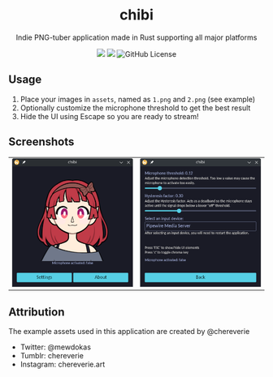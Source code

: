 <p align="center">
  <h1 align="center">chibi</h1>
  <p align="center">
Indie PNG-tuber application made in Rust supporting all major platforms</p>
</p>

<p align="center">
  <img src="https://img.shields.io/badge/Rust-%23000000.svg?e&logo=rust&logoColor=white)">

  <img src="https://img.shields.io/badge/Made with Iced-blue?e&logo=Iced&logoColor=white">

  <img src="https://img.shields.io/github/license/megabytesofrem/chibi" alt="GitHub License" >
</p>


## Usage
1. Place your images in `assets`, named as `1.png` and `2.png` (see example)
2. Optionally customize the microphone threshold to get the best result
3. Hide the UI using Escape so you are ready to stream!

## Screenshots
<table>
  <tr>
    <td><img src="screenshots/main_ui.png" width="300px"></td>
    <td><img src="screenshots/settings.png" width="300px"></td>
  </tr>
</table>

## Attribution
The example assets used in this application are created by @chereverie
- Twitter: @mewdokas
- Tumblr: chereverie
- Instagram: chereverie.art

